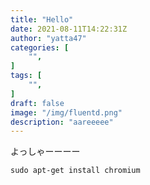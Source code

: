 ```yaml
---
title: "Hello"
date: 2021-08-11T14:22:31Z
author: "yatta47"
categories: [
    "",
]
tags: [
    "",
]
draft: false
image: "/img/fluentd.png"
description: "aareeeee"
---
```


よっしゃーーーー

```command
sudo apt-get install chromium
```
